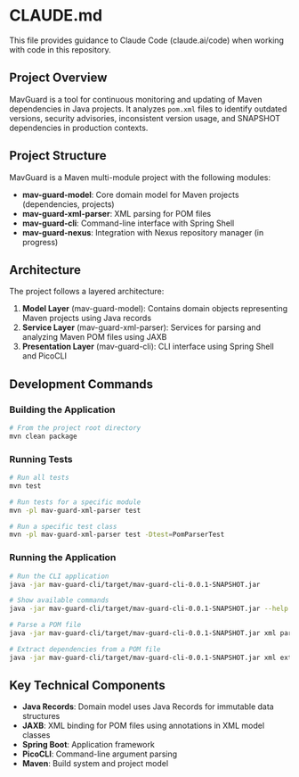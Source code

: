 # CLAUDE.md

This file provides guidance to Claude Code (claude.ai/code) when working with code in this repository.

## Project Overview

MavGuard is a tool for continuous monitoring and updating of Maven dependencies in Java projects. It analyzes `pom.xml` files to identify outdated versions, security advisories, inconsistent version usage, and SNAPSHOT dependencies in production contexts.

## Project Structure

MavGuard is a Maven multi-module project with the following modules:

- **mav-guard-model**: Core domain model for Maven projects (dependencies, projects)
- **mav-guard-xml-parser**: XML parsing for POM files
- **mav-guard-cli**: Command-line interface with Spring Shell
- **mav-guard-nexus**: Integration with Nexus repository manager (in progress)

## Architecture

The project follows a layered architecture:

1. **Model Layer** (mav-guard-model): Contains domain objects representing Maven projects using Java records
2. **Service Layer** (mav-guard-xml-parser): Services for parsing and analyzing Maven POM files using JAXB
3. **Presentation Layer** (mav-guard-cli): CLI interface using Spring Shell and PicoCLI

## Development Commands

### Building the Application

```bash
# From the project root directory
mvn clean package
```

### Running Tests

```bash
# Run all tests
mvn test

# Run tests for a specific module
mvn -pl mav-guard-xml-parser test

# Run a specific test class
mvn -pl mav-guard-xml-parser test -Dtest=PomParserTest
```

### Running the Application

```bash
# Run the CLI application
java -jar mav-guard-cli/target/mav-guard-cli-0.0.1-SNAPSHOT.jar

# Show available commands
java -jar mav-guard-cli/target/mav-guard-cli-0.0.1-SNAPSHOT.jar --help

# Parse a POM file
java -jar mav-guard-cli/target/mav-guard-cli-0.0.1-SNAPSHOT.jar xml parse-pom path/to/pom.xml

# Extract dependencies from a POM file
java -jar mav-guard-cli/target/mav-guard-cli-0.0.1-SNAPSHOT.jar xml extract-dependencies path/to/pom.xml
```

## Key Technical Components

- **Java Records**: Domain model uses Java Records for immutable data structures
- **JAXB**: XML binding for POM files using annotations in XML model classes
- **Spring Boot**: Application framework
- **PicoCLI**: Command-line argument parsing
- **Maven**: Build system and project model